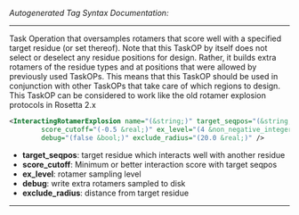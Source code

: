 _Autogenerated Tag Syntax Documentation:_

---
Task Operation that oversamples rotamers that score well with a specified target residue (or set thereof). Note that this TaskOP by itself does not select or deselect any residue positions for design. Rather, it builds extra rotamers of the residue types and at positions that were allowed by previously used TaskOPs. This means that this TaskOP should be used in conjunction with other TaskOPs that take care of which regions to design. This TaskOP can be considered to work like the old rotamer explosion protocols in Rosetta 2.x

```xml
<InteractingRotamerExplosion name="(&string;)" target_seqpos="(&string;)"
        score_cutoff="(-0.5 &real;)" ex_level="(4 &non_negative_integer;)"
        debug="(false &bool;)" exclude_radius="(20.0 &real;)" />
```

-   **target_seqpos**: target residue which interacts well with another residue
-   **score_cutoff**: Minimum or better interaction score with target seqpos
-   **ex_level**: rotamer sampling level
-   **debug**: write extra rotamers sampled to disk
-   **exclude_radius**: distance from target residue

---
